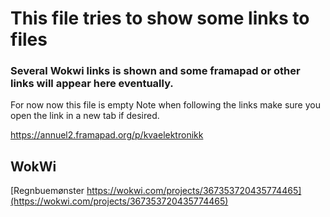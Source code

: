 # This file tries to show some links to files

### Several Wokwi links is shown and some framapad or other links will appear here eventually.
For now now this file is empty
Note when following the links make sure you open the link in a new tab if desired.

https://annuel2.framapad.org/p/kvaelektronikk

## WokWi
[Regnbuemønster https://wokwi.com/projects/367353720435774465](https://wokwi.com/projects/367353720435774465)


<!-- src/mega2560/pattern_red_green_christmas -->

